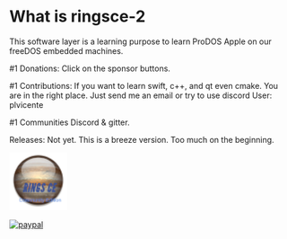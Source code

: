 # What is ringsce-2
This software layer is a learning purpose to learn ProDOS Apple on our freeDOS embedded machines.

#1 Donations:
Click on the sponsor buttons.

#1 Contributions:
If you want to learn swift, c++, and qt even cmake. You are in the right place. Just send me an email or try to use discord
User: plvicente

#1 Communities
Discord & gitter.

Releases: Not yet. This is a breeze version. Too much on the beginning. 
 
![Screenshot](RINGSCE_v2.png)

[![paypal](https://www.paypalobjects.com/en_US/i/btn/btn_donateCC_LG.gif)](pdvicente@gleentech.com)

